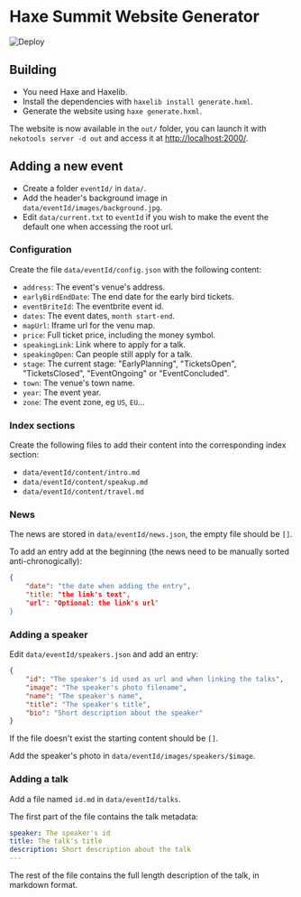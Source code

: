 # Haxe Summit Website Generator

![Deploy](https://github.com/ibilon/summit.haxe.org/workflows/Deploy/badge.svg)

## Building

* You need Haxe and Haxelib.
* Install the dependencies with `haxelib install generate.hxml`.
* Generate the website using `haxe generate.hxml`.

The website is now available in the `out/` folder, you can launch it with `nekotools server -d out` and access it at <http://localhost:2000/>.

## Adding a new event

* Create a folder `eventId/` in `data/`.
* Add the header's background image in `data/eventId/images/background.jpg`.
* Edit `data/current.txt` to `eventId` if you wish to make the event the default one when accessing the root url.

### Configuration

Create the file `data/eventId/config.json` with the following content:

* `address`: The event's venue's address.
* `earlyBirdEndDate`: The end date for the early bird tickets.
* `eventBriteId`: The eventbrite event id.
* `dates`: The event dates, `month start-end`.
* `mapUrl`: Iframe url for the venu map.
* `price`: Full ticket price, including the money symbol.
* `speakingLink`: Link where to apply for a talk.
* `speakingOpen`: Can people still apply for a talk.
* `stage`: The current stage: "EarlyPlanning", "TicketsOpen", "TicketsClosed", "EventOngoing" or "EventConcluded".
* `town`: The venue's town name.
* `year`: The event year.
* `zone`: The event zone, eg `US`, `EU`...

### Index sections

Create the following files to add their content into the corresponding index section:

* `data/eventId/content/intro.md`
* `data/eventId/content/speakup.md`
* `data/eventId/content/travel.md`

### News

The news are stored in `data/eventId/news.json`, the empty file should be `[]`.

To add an entry add at the beginning (the news need to be manually sorted anti-chronogically):
```json
{
	"date": "the date when adding the entry",
	"title: "the link's text",
	"url": "Optional: the link's url"
}
```

### Adding a speaker

Edit `data/eventId/speakers.json` and add an entry:
```json
{
	"id": "The speaker's id used as url and when linking the talks",
	"image": "The speaker's photo filename",
	"name": "The speaker's name",
	"title": "The speaker's title",
	"bio": "Short description about the speaker"
}
```

If the file doesn't exist the starting content should be `[]`.

Add the speaker's photo in `data/eventId/images/speakers/$image`.

### Adding a talk

Add a file named `id.md` in `data/eventId/talks`.

The first part of the file contains the talk metadata:
```yml
speaker: The speaker's id
title: The talk's title
description: Short description about the talk
---
```

The rest of the file contains the full length description of the talk, in markdown format.
